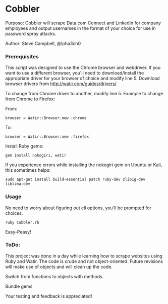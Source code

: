 # Cobbler

Purpose: Cobbler will scrape Data.com Connect and LinkedIn for company employees and output usernames in the format of your choice for use in password spray attacks.

Author:  Steve Campbell, @lpha3ch0

### Prerequisites

This script was designed to use the Chrome browser and webdriver.
If you want to use a different browser, you'll need to download/install the appropriate driver for your browser of choice and modify line 5.
Download browser drivers from http://watir.com/guides/drivers/

To change from Chrome driver to another, modify line 5.
Example to change from Chrome to Firefox:

From:
```
browser = Watir::Browser.new :chrome
```
To:
```
browser = Watir::Browser.new :firefox
```

Install Ruby gems:
```
gem install nokogiri, watir
```

If you experience errors while installing the nokogiri gem on Ubuntu or Kali, this sometimes helps:

```
sudo apt-get install build-essential patch ruby-dev zlib1g-dev liblzma-dev
```

### Usage

No need to worry about figuring out cli options, you'll be prompted for choices.
```
ruby Cobbler.rb
```
Easy-Peasy!


### ToDo:

This project was done in a day while learning how to scrape websites using Ruby and Watir. The code is crude and not object-oriented. Future revisions will make use of objects and will clean up the code.

Switch from functions to objects with methods.

Bundle gems

Your testing and feedback is appreciated!

